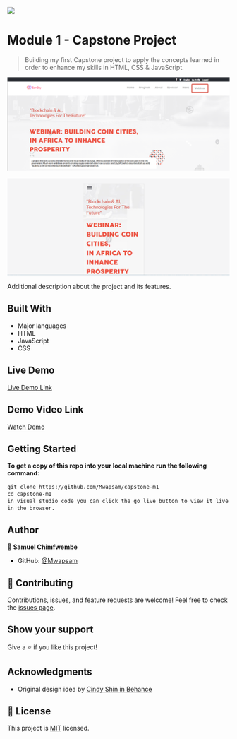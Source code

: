![](https://img.shields.io/badge/Microverse-blueviolet)

# Module 1 - Capstone Project

> Building my first Capstone project to apply the concepts learned in order to enhance my skills in HTML, CSS & JavaScript.

![screenshot](./assets/img/Screenshot-desktop.png)

![screenshot](./assets/img/Screenshot-mobile.png)

Additional description about the project and its features.

## Built With

- Major languages
- HTML
- JavaScript
- CSS

## Live Demo

[Live Demo Link](https://mwapsam.github.io/capstone-m1)

## Demo Video Link

[Watch Demo](https://www.loom.com/share/a8a80561e3474f7a9e21b2140f9e4d65)

## Getting Started

**To get a copy of this repo into your local machine run the following command:**

```
git clone https://github.com/Mwapsam/capstone-m1
cd capstone-m1
in visual studio code you can click the go live button to view it live in the browser.
```

## Author

👤 **Samuel Chimfwembe**

- GitHub: [@Mwapsam](https://github.com/Mwapsam)

## 🤝 Contributing

Contributions, issues, and feature requests are welcome!
Feel free to check the [issues page](../../issues/).

## Show your support

Give a ⭐️ if you like this project!

## Acknowledgments

- Original design idea by
  [Cindy Shin in Behance](https://www.behance.net/adagio07)

## 📝 License

This project is [MIT](./MIT.md) licensed.
